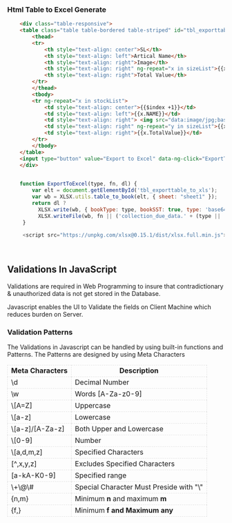 ### Html Table to Excel Generate 
```html
	<div class="table-responsive">
	<table class="table table-bordered table-striped" id="tbl_exporttable_to_xls">
	    <thead>
		<tr>
		    <th style="text-align: center">SL</th>
		    <th style="text-align: left">Artical Name</th>
		    <th style="text-align: right">Image</th>
		    <th style="text-align: right" ng-repeat="x in sizeList">{{x.Size}}</th>
		    <th style="text-align: right">Total Value</th>
		</tr>
	    </thead>
	    <tbody>
		<tr ng-repeat="x in stockList">
		    <td style="text-align: center">{{$index +1}}</td>
		    <td style="text-align: left">{{x.NAME}}</td>                                        
		    <td style="text-align: right"> <img src="data:image/jpg;base64,{{x.Image}}" alt="not support" height="100" width="100"/></td>
		    <td style="text-align: right" ng-repeat="y in sizeList">{{x[y.SizeAmt] | number }}</td>
		    <td style="text-align: right">{{x.TotalValue}}</td>
		</tr>
	    </tbody>
	</table>
	<input type="button" value="Export to Excel" data-ng-click="ExportToExcel()" class="btn btn-primary" />
    </div>

```
```js
	
	function ExportToExcel(type, fn, dl) {
	    var elt = document.getElementById('tbl_exporttable_to_xls');
	    var wb = XLSX.utils.table_to_book(elt, { sheet: "sheet1" });
	    return dl ?
	      XLSX.write(wb, { bookType: type, bookSST: true, type: 'base64' }) :
	      XLSX.writeFile(wb, fn || ('collection_due_data.' + (type || 'xlsx')));
	 }
	 
	 <script src="https://unpkg.com/xlsx@0.15.1/dist/xlsx.full.min.js"></script>
	
	 
```


## Validations In JavaScript

Validations are required in Web Programming to insure that contradictionary & unauthorized data is not get stored in the Database.

Javascript enables the UI to Validate the fields on Client Machine which reduces burden on Server.

### Validation Patterns
  The Validations in Javascript can be handled by using built-in functions and Patterns. The Patterns are designed by using Meta Characters



<table>
	<thead>
		<tr>
			<td style="border-color:#e0e0e0; border-style:dashed; border-width:1px; text-align:center"><strong>Meta Characters</strong></td>
			<td style="border-color:#e0e0e0; border-style:dashed; border-width:1px; text-align:center"><strong>Description</strong></td>
		</tr>
		<tr>
			<td style="border-color:#e0e0e0; border-style:dashed; border-width:1px">\d</td>
			<td style="border-color:#e0e0e0; border-style:dashed; border-width:1px">Decimal Number</td>
		</tr>
		<tr>
			<td style="border-color:#e0e0e0; border-style:dashed; border-width:1px">\w</td>
			<td style="border-color:#e0e0e0; border-style:dashed; border-width:1px">Words [A-Za-z0-9]</td>
		</tr>
		<tr>
			<td style="border-color:#e0e0e0; border-style:dashed; border-width:1px">\[A=Z]</td>
			<td style="border-color:#e0e0e0; border-style:dashed; border-width:1px">Uppercase</td>
		</tr>
		<tr>
			<td style="border-color:#e0e0e0; border-style:dashed; border-width:1px">\[a-z]</td>
			<td style="border-color:#e0e0e0; border-style:dashed; border-width:1px">Lowercase</td>
		</tr>
		<tr>
			<td style="border-color:#e0e0e0; border-style:dashed; border-width:1px">\[a-z]/[A-Za-z]</td>
			<td style="border-color:#e0e0e0; border-style:dashed; border-width:1px">Both Upper and Lowercase</td>
		</tr>
		<tr>
			<td style="border-color:#e0e0e0; border-style:dashed; border-width:1px">\[0-9]</td>
			<td style="border-color:#e0e0e0; border-style:dashed; border-width:1px">Number</td>
		</tr>
		<tr>
			<td style="border-color:#e0e0e0; border-style:dashed; border-width:1px">\[a,d,m,z]</td>
			<td style="border-color:#e0e0e0; border-style:dashed; border-width:1px">Specified Characters</td>
		</tr>
		<tr>
			<td style="border-color:#e0e0e0; border-style:dashed; border-width:1px">[^,x,y,z]</td>
			<td style="border-color:#e0e0e0; border-style:dashed; border-width:1px">Excludes Specified Characters</td>
		</tr>
		<tr>
			<td style="border-color:#e0e0e0; border-style:dashed; border-width:1px">[a-kA-K0-9]</td>
			<td style="border-color:#e0e0e0; border-style:dashed; border-width:1px">Specified range</td>
		</tr>
		<tr>
			<td style="border-color:#e0e0e0; border-style:dashed; border-width:1px">\+\@\#</td>
			<td style="border-color:#e0e0e0; border-style:dashed; border-width:1px">Special Character Must Preside with "\"</td>
		</tr>
		<tr>
			<td style="border-color:#e0e0e0; border-style:dashed; border-width:1px">{n,m}</td>
			<td style="border-color:#e0e0e0; border-style:dashed; border-width:1px">Minimum <strong>n</strong> and maximum <strong>m</strong></td>
		</tr>
		<tr>
			<td style="border-color:#e0e0e0; border-style:dashed; border-width:1px">{f,}</td>
			<td style="border-color:#e0e0e0; border-style:dashed; border-width:1px">Minimum <strong>f and Maximum any</strong></td>
		</tr>
	</thead>
</table>
